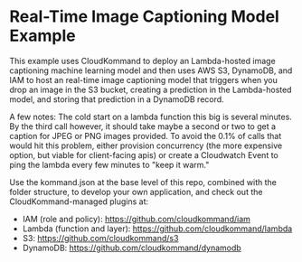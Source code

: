 # Real-Time Image Captioning Model Example

This example uses CloudKommand to deploy an Lambda-hosted image captioning machine learning model and then uses AWS S3, DynamoDB, and IAM to host an real-time image captioning model that triggers when you drop an image in the S3 bucket, creating a prediction in the Lambda-hosted model, and storing that prediction in a DynamoDB record. 

A few notes:
The cold start on a lambda function this big is several minutes. By the third call however, it should take maybe a second or two to get a caption for JPEG or PNG images provided. To avoid the 0.1% of calls that would hit this problem, either provision concurrency (the more expensive option, but viable for client-facing apis) or create a Cloudwatch Event to ping the lambda every few minutes to "keep it warm."

Use the kommand.json at the base level of this repo, combined with the folder structure, to develop your own application, and check out the CloudKommand-managed plugins at:

- IAM (role and policy): https://github.com/cloudkommand/iam 
- Lambda (function and layer): https://github.com/cloudkommand/lambda
- S3: https://github.com/cloudkommand/s3
- DynamoDB: https://github.com/cloudkommand/dynamodb